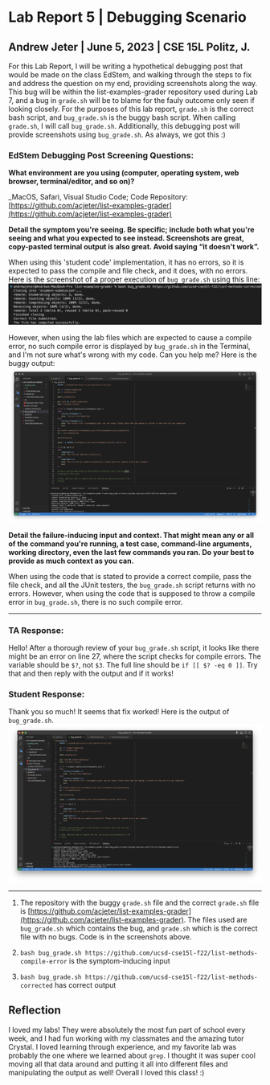 # Lab Report 5 | Debugging Scenario
## Andrew Jeter | June 5, 2023 | CSE 15L Politz, J.

For this Lab Report, I will be writing a hypothetical debugging post that would be made on the class EdStem, and walking through the steps to fix and address the question on my end, providing screenshots along the way. This bug will be within the list-examples-grader repository used during Lab 7, and a bug in `grade.sh` will be to blame for the fauly outcome only seen if looking closely. For the purposes of this lab report, `grade.sh` is the correct bash script, and `bug_grade.sh` is the buggy bash script. When calling `grade.sh`, I will call `bug_grade.sh`. Additionally, this debugging post will provide screenshots using `bug_grade.sh`. As always, we got this :) 

### EdStem Debugging Post Screening Questions:

**What environment are you using (computer, operating system, web browser, terminal/editor, and so on)?**

_MacOS, Safari, Visual Studio Code; Code Repository: [https://github.com/acjeter/list-examples-grader](https://github.com/acjeter/list-examples-grader)

**Detail the symptom you're seeing. Be specific; include both what you're seeing and what you expected to see instead. Screenshots are great, copy-pasted terminal output is also great. Avoid saying “it doesn't work”.**

When using this 'student code' implementation, it has no errors, so it is expected to pass the compile and file check, and it does, with no errors. Here is the screenshot of a proper execution of `bug_grade.sh` using this line: ![Image](https://github.com/acjeter/cse15l-lab-reports/blob/main/LR5-SS1-bug-grade.png)


However, when using the lab files which are expected to cause a compile error, no such compile error is displayed by `bug_grade.sh` in the Terminal, and I'm not sure what's wrong with my code. Can you help me? Here is the buggy output: ![Image](https://github.com/acjeter/cse15l-lab-reports/blob/main/LR5-SS2.5-bug-grade.png)

**Detail the failure-inducing input and context. That might mean any or all of the command you're running, a test case, command-line arguments, working directory, even the last few commands you ran. Do your best to provide as much context as you can.**

When using the code that is stated to provide a correct compile, pass the file check, and all the JUnit testers, the `bug_grade.sh` script returns with no errors. However, when using the code that is supposed to throw a compile error in `bug_grade.sh`, there is no such compile error.

***

### TA Response:

Hello! After a thorough review of your `bug_grade.sh` script, it looks like there might be an error on line 27, where the script checks for compile errors. The variable should be `$?`, not `$3`. The full line should be `if [[ $? -eq 0 ]]`. Try that and then reply with the output and if it works!

### Student Response:

Thank you so much! It seems that fix worked! Here is the output of `bug_grade.sh`. ![Image](https://github.com/acjeter/cse15l-lab-reports/blob/main/LR5-SS3-bug-grade.png)

***

1. The repository with the buggy `grade.sh` file and the correct `grade.sh` file is [https://github.com/acjeter/list-examples-grader](https://github.com/acjeter/list-examples-grader). The files used are `bug_grade.sh` which contains the bug, and `grade.sh` which is the correct file with no bugs. Code is in the screenshots above.

2. `bash bug_grade.sh https://github.com/ucsd-cse15l-f22/list-methods-compile-error` is the symptom-inducing input
3. `bash bug_grade.sh https://github.com/ucsd-cse15l-f22/list-methods-corrected` has correct output


## Reflection
I loved my labs! They were absolutely the most fun part of school every week, and I had fun working with my classmates and the amazing tutor Crystal. I loved learning through experience, and my favorite lab was probably the one where we learned about `grep`. I thought it was super cool moving all that data around and putting it all into different files and manipulating the output as well! Overall I loved this class! :)



